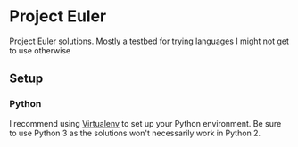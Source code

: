 # Project Euler

Project Euler solutions. Mostly a testbed for trying languages I might not get to use otherwise

## Setup

### Python

I recommend using [Virtualenv](https://virtualenv.pypa.io/en/stable/) to set up your Python environment. Be sure to use Python 3 as the solutions won't necessarily work in Python 2.
